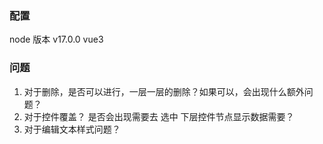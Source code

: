 ### 配置
node 版本  v17.0.0
vue3 
### 问题
1. 对于删除，是否可以进行，一层一层的删除？如果可以，会出现什么额外问题？
2. 对于控件覆盖？ 是否会出现需要去 选中 下层控件节点显示数据需要？
3. 对于编辑文本样式问题？
